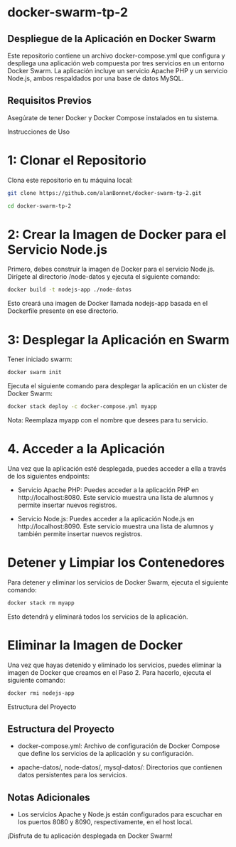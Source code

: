 # docker-swarm-tp-2

## Despliegue de la Aplicación en Docker Swarm

Este repositorio contiene un archivo docker-compose.yml que configura y despliega una aplicación web compuesta por tres servicios en un entorno Docker Swarm. La aplicación incluye un servicio Apache PHP y un servicio Node.js, ambos respaldados por una base de datos MySQL.

## Requisitos Previos

Asegúrate de tener Docker y Docker Compose instalados en tu sistema.

Instrucciones de Uso

# 1: Clonar el Repositorio
Clona este repositorio en tu máquina local:
```bash
git clone https://github.com/alanBonnet/docker-swarm-tp-2.git
```

```bash
cd docker-swarm-tp-2
```

# 2: Crear la Imagen de Docker para el Servicio Node.js
Primero, debes construir la imagen de Docker para el servicio Node.js. Dirígete al directorio /node-datos y ejecuta el siguiente comando:

```bash
docker build -t nodejs-app ./node-datos
```

Esto creará una imagen de Docker llamada nodejs-app basada en el Dockerfile presente en ese directorio.

# 3: Desplegar la Aplicación en Swarm

Tener iniciado swarm:
```bash
docker swarm init
```

Ejecuta el siguiente comando para desplegar la aplicación en un clúster de Docker Swarm:

```bash
docker stack deploy -c docker-compose.yml myapp
```

Nota: Reemplaza myapp con el nombre que desees para tu servicio.

# 4. Acceder a la Aplicación

Una vez que la aplicación esté desplegada, puedes acceder a ella a través de los siguientes endpoints:

- Servicio Apache PHP: Puedes acceder a la aplicación PHP en http://localhost:8080. Este servicio muestra una lista de alumnos y permite insertar nuevos registros.

- Servicio Node.js: Puedes acceder a la aplicación Node.js en http://localhost:8090. Este servicio muestra una lista de alumnos y también permite insertar nuevos registros.

# Detener y Limpiar los Contenedores

Para detener y eliminar los servicios de Docker Swarm, ejecuta el siguiente comando:

```bash
docker stack rm myapp
```

Esto detendrá y eliminará todos los servicios de la aplicación.

# Eliminar la Imagen de Docker
Una vez que hayas detenido y eliminado los servicios, puedes eliminar la imagen de Docker que creamos en el Paso 2. Para hacerlo, ejecuta el siguiente comando:

```bash
docker rmi nodejs-app
```

Estructura del Proyecto

## Estructura del Proyecto

- docker-compose.yml: Archivo de configuración de Docker Compose que define los servicios de la aplicación y su configuración.

- apache-datos/, node-datos/, mysql-datos/: Directorios que contienen datos persistentes para los servicios.

## Notas Adicionales

- Los servicios Apache y Node.js están configurados para escuchar en los puertos 8080 y 8090, respectivamente, en el host local.

¡Disfruta de tu aplicación desplegada en Docker Swarm!
